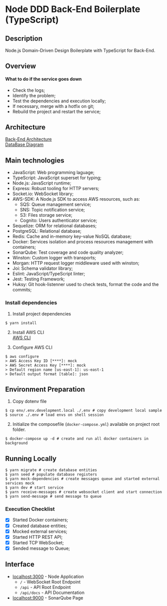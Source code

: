 # Node DDD Back-End Boilerplate (TypeScript)

## Description

Node.js Domain-Driven Design Boilerplate with TypeScript for Back-End.

## Overview

#### What to do if the service goes down

- Check the logs;
- Identify the problem;
- Test the dependencies and execution locally;
- If necessary, merge with a hotfix on git;
- Rebuild the project and restart the service;

## Architecture

[Back-End Architecture](google.com.br)  
[DataBase Diagram](https://dbdiagram.io/d/6338e5857b3d2034ff03a8c4)  

## Main technologies

- JavaScript: Web programming laguage;
- TypeScript: JavaScript superset for typing;
- Node.js: JavaScript runtime;
- Express: Robust tooling for HTTP servers;
- Socket.io: WebSocket library;
- AWS-SDK: A Node.js SDK to access AWS resources, such as:
  * SQS: Queue management service;
  * SNS: Topic notification service;
  * S3: Files storage service;
  * Cognito: Users authenticator service;
- Sequelize: ORM for relational databases;
- PostgreSQL: Relational database;
- Redis: Cache and in-memory key-value NoSQL database;
- Docker: Services isolation and process resources management with containers;
- SonarQube: Test coverage and code quality analyzer;
- Winston: Custom logger with transports;
- Morgan: HTTP request logger middleware used with winston;
- Joi: Schema validator library;
- Eslint: JavaScript/TypeScript linter;
- Jest: Testing Framework;
- Huksy: Git hook-listenner used to check tests, format the code and the commits;

### Install dependencies

1. Install project dependencies  
```shell
$ yarn install
```

2. Install AWS CLI  
[AWS CLI](https://docs.aws.amazon.com/cli/latest/userguide/getting-started-install.html)

3. Configure AWS CLI
```shell
$ aws configure
> AWS Access Key ID [****]: mock
> AWS Secret Access Key [****]: mock
> Default region name [us-east-1]: us-east-1
> Default output format [table]: json
```

## Environment Preparation

1. Copy dotenv file  
```shell
$ cp env/.env.development.local ./.env # copy development local sample
$ source ./.env # load envs on shell session
```

2. Initialize the composefile (`docker-compose.yml`) available on project root folder.

```shell
$ docker-compose up -d # create and run all docker containers in background
```

## Running Locally

```shell
$ yarn migrate # create database entities
$ yarn seed # populate database registers
$ yarn mock-dependencies # create messages queue and started external services mock
$ yarn dev # start service
$ yarn receive-messages # create websocket client and start connection
$ yarn send-message # send message to queue
```

### Execution Checklist

- [x] Started Docker containers;
- [x] Created database entities;
- [x] Mocked external services;
- [x] Started HTTP REST API;
- [x] Started TCP WebSocket;
- [x] Sended message to Queue;

## Interface

- [localhost:3000](`http://localhost:3000/`) - Node Application
  * `/` - WebSocket Root Endpoint
  * `/api` - API Root Endpoint
  * `/api/docs` - API Documentation
- [localhost:9000](`http://localhost:9000/`) - SonarQube Page
